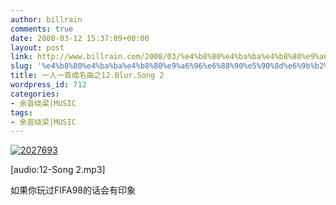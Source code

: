 ```yaml
---
author: billrain
comments: true
date: 2008-03-12 15:37:09+00:00
layout: post
link: http://www.billrain.com/2008/03/%e4%b8%80%e4%ba%ba%e4%b8%80%e9%a6%96%e6%88%90%e5%90%8d%e6%9b%b2%e4%b9%8b12blursong-2/
slug: '%e4%b8%80%e4%ba%ba%e4%b8%80%e9%a6%96%e6%88%90%e5%90%8d%e6%9b%b2%e4%b9%8b12blursong-2'
title: 一人一首成名曲之12.Blur.Song 2
wordpress_id: 712
categories:
- 余音绕梁|MUSIC
tags:
- 余音绕梁|MUSIC
---
```


[![2027693](http://www.billrain.com/wp-content/uploads/2008/03/2027693-thumb.jpg)](http://www.billrain.com/wp-content/uploads/2008/03/2027693.jpg)

[audio:12-Song 2.mp3]

如果你玩过FIFA98的话会有印象
